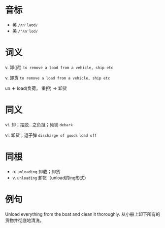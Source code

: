 # 音标

- 英 `/ʌn'ləʊd/`
- 美 `/'ʌn'lod/`

# 词义

v. 卸(货)
`to remove a load from a vehicle, ship etc`

v. 卸货
`to remove a load from a vehicle, ship etc`



un ＋ load(负荷， 重担) → 卸货

# 同义

vt. 卸；摆脱…之负担；倾销
`debark`

vi. 卸货；退子弹
`discharge of goods` `load off`

# 同根

- n. `unloading` 卸载；卸货
- v. `unloading` 卸货（unload的ing形式）

# 例句

Unload everything from the boat and clean it thoroughly.
从小船上卸下所有的货物并彻底地清洗。


